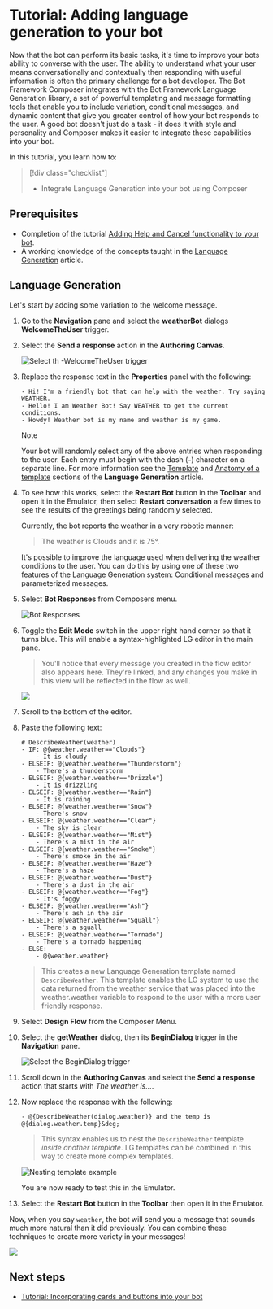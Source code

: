 # Tutorial: Adding language generation to your bot

Now that the bot can perform its basic tasks, it's time to improve your bots ability to converse with the user. The ability to understand what your user means conversationally and contextually then responding with useful information is often the primary challenge for a bot developer. The Bot Framework Composer integrates with the Bot Framework Language Generation library, a set of powerful templating and message formatting tools that enable you to include variation, conditional messages, and dynamic content that give you greater control of how your bot responds to the user. A good bot doesn't just do a task - it does it with style and personality and Composer makes it easier to integrate these capabilities into your bot.

In this tutorial, you learn how to:

> [!div class="checklist"]
>
> - Integrate Language Generation into your bot using Composer

## Prerequisites

- Completion of the tutorial [Adding Help and Cancel functionality to your bot](./tutorial-add-help.md).
- A working knowledge of the concepts taught in the [Language Generation](../concept-language-generation.md) article.

## Language Generation

Let's start by adding some variation to the welcome message.

1.  Go to the **Navigation** pane and select the **weatherBot** dialogs **WelcomeTheUser** trigger.

2.  Select the **Send a response** action in the **Authoring Canvas**.

    ![Select th -WelcomeTheUser trigger](../media/tutorial-weatherbot/05/select-the-WelcomeTheUser-trigger.png)

3.  Replace the response text in the **Properties** panel with the following:

    ```
    - Hi! I'm a friendly bot that can help with the weather. Try saying WEATHER.
    - Hello! I am Weather Bot! Say WEATHER to get the current conditions.
    - Howdy! Weather bot is my name and weather is my game.
    ```

    > [!NOTE]
    > Your bot will randomly select any of the above entries when responding to the user. Each entry must begin with the dash (**-**) character on a separate line. For more information see the [Template](../concept-language-generation.md#templates) and [Anatomy of a template](../concept-language-generation.md#anatomy-of-a-template) sections of the **Language Generation** article.

4.  To see how this works, select the **Restart Bot** button in the **Toolbar** and open it in the Emulator, then select **Restart conversation** a few times to see the results of the greetings being randomly selected.

    Currently, the bot reports the weather in a very robotic manner:

    > The weather is Clouds and it is 75&deg;.

    It's possible to improve the language used when delivering the weather conditions to the user. You can do this by using one of these two features of the Language Generation system: Conditional messages and parameterized messages.

5.  Select **Bot Responses** from Composers menu.

    ![Bot Responses](../media/tutorial-weatherbot/05/bot-responses.png)

6.  Toggle the **Edit Mode** switch in the upper right hand corner so that it turns blue. This will enable a syntax-highlighted LG editor in the main pane.

    > You'll notice that every message you created in the flow editor also appears here. They're linked, and any changes you make in this view will be reflected in the flow as well.

    ![](../media/tutorial-weatherbot/05/editmode.png)

7.  Scroll to the bottom of the editor.
8.  Paste the following text:

    ```
    # DescribeWeather(weather)
    - IF: @{weather.weather=="Clouds"}
        - It is cloudy
    - ELSEIF: @{weather.weather=="Thunderstorm"}
        - There's a thunderstorm
    - ELSEIF: @{weather.weather=="Drizzle"}
        - It is drizzling
    - ELSEIF: @{weather.weather=="Rain"}
        - It is raining
    - ELSEIF: @{weather.weather=="Snow"}
        - There's snow
    - ELSEIF: @{weather.weather=="Clear"}
        - The sky is clear
    - ELSEIF: @{weather.weather=="Mist"}
        - There's a mist in the air
    - ELSEIF: @{weather.weather=="Smoke"}
        - There's smoke in the air
    - ELSEIF: @{weather.weather=="Haze"}
        - There's a haze
    - ELSEIF: @{weather.weather=="Dust"}
        - There's a dust in the air
    - ELSEIF: @{weather.weather=="Fog"}
        - It's foggy
    - ELSEIF: @{weather.weather=="Ash"}
        - There's ash in the air
    - ELSEIF: @{weather.weather=="Squall"}
        - There's a squall
    - ELSEIF: @{weather.weather=="Tornado"}
        - There's a tornado happening
    - ELSE:
        - @{weather.weather}
    ```

    > This creates a new Language Generation template named `DescribeWeather`. This template enables the LG system to use the data returned from the weather service that was placed into the weather.weather variable to respond to the user with a more user friendly response.

9.  Select **Design Flow** from the Composer Menu.

10. Select the **getWeather** dialog, then its **BeginDialog** trigger in the **Navigation** pane.

    ![Select the BeginDialog trigger](../media/tutorial-weatherbot/05/Select-the-BeginDialog-trigger.png)

11. Scroll down in the **Authoring Canvas** and select the **Send a response** action that starts with _The weather is..._.

12. Now replace the response with the following:

    `- @{DescribeWeather(dialog.weather)} and the temp is @{dialog.weather.temp}&deg;`

    > This syntax enables us to nest the `DescribeWeather` template _inside another template_. LG templates can be combined in this way to create more complex templates.

    ![Nesting template example](../media/tutorial-weatherbot/05/lg-2.png)

    You are now ready to test this in the Emulator.

13. Select the **Restart Bot** button in the **Toolbar** then open it in the Emulator.

Now, when you say `weather`, the bot will send you a message that sounds much more natural than it did previously. You can combine these techniques to create more variety in your messages!

![](../media/tutorial-weatherbot/05/nice-weather.png)

## Next steps

- [Tutorial: Incorporating cards and buttons into your bot](./tutorial-cards.md)
